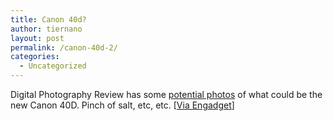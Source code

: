 ```yaml
---
title: Canon 40d?
author: tiernano
layout: post
permalink: /canon-40d-2/
categories:
  - Uncategorized
---
```

Digital Photography Review has some [potential photos][1] of what could be the new Canon 40D. Pinch of salt, etc, etc. [[Via Engadget][2]]

 [1]: http://forums.dpreview.com/forums/read.asp?forum=1019&message=24236400
 [2]: http://www.engadget.com/2007/08/03/first-shots-of-canons-eos-40d-dslr/